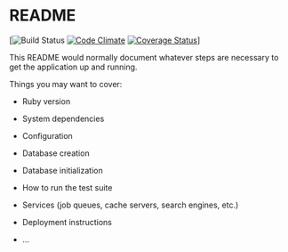 # README
[![Build Status](https://codeship.com/projects/36b938f0-e1cd-0135-f6ea-7aa86eca2b9b/status?branch=master)
[![Code Climate](https://codeclimate.com/github/prophetsfall/wizards_reviews/badges/gpa.svg)](https://codeclimate.com/github/prophetsfall/wizards_reviews)
[![Coverage Status](https://coveralls.io/repos/github/prophetsfall/wizards_reviews/badge.svg?branch=master)](https://coveralls.io/github/prophetsfall/wizards_reviews?branch=master)]

This README would normally document whatever steps are necessary to get the
application up and running.

Things you may want to cover:

* Ruby version

* System dependencies

* Configuration

* Database creation

* Database initialization

* How to run the test suite

* Services (job queues, cache servers, search engines, etc.)

* Deployment instructions

* ...
